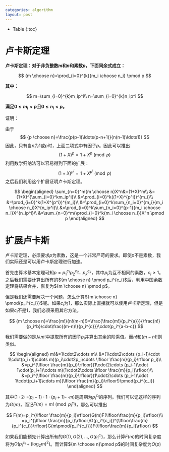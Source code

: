 ```yaml
---
categories: algorithm
layout: post
---
```


- Table
{:toc}


# 卢卡斯定理

**卢卡斯定理：对于非负整数$m$和$n$和素数$p$，下面同余式成立：**


$$
{m \choose n}=\prod_{i=0}^{k}{m_i \choose n_i} \pmod p
$$

**其中：**

$$
m=\sum_{i=0}^{k}m_ip^i\\
n=\sum_{i=0}^{k}n_ip^i
$$


**满足$0\leq m_i<p$且$0\leq n_i<p$。**

证明：

由于
$$
{p \choose n}=\frac{p(p-1)\ldots(p-n+1)}{n(n-1)\ldots1)}
$$
因此，只有当$n$为$1$或$p$时，上面二项式中有因子$p$。因此可以推出
$$
(1+X)^p=1+X^p\pmod p
$$
利用数学归纳法可以容易得到下面的扩展：
$$
(1+X)^{p^i}=1+X^{p^i}\pmod p
$$
之后我们利用这个扩展证明卢卡斯定理。


$$
\begin{aligned}
\sum_{n=0}^m{m \choose n}X^n&=(1+X)^m\\
&=(1+X)^{\sum_{i=0}^km_ip^i}\\
&=\prod_{i=0}^k((1+X)^{p^i})^{m_i}\\
&=\prod_{i=0}^k(1+X^{p^i})^{m_i}\\
&=\prod_{i=0}^k\sum_{n_i=0}^{m_i}{m_i \choose n_i}X^{n_ip^i}\\
&=\prod_{i=0}^k\sum_{n_i=0}^{p-1}{m_i \choose n_i}X^{n_ip^i}\\
&=\sum_{n=0}^m(\prod_{i=0}^k{m_i \choose n_i})X^n \pmod p
\end{aligned}
$$

# 扩展卢卡斯

卢卡斯定理，必须要求$p$为素数，这是一个非常严苛的要求。即使$p$不是素数，我们实际还是可以用卢卡斯定理进行加速。

首先由算术基本定理可知$p=p_1^{c_1}p_2^{c_2}\ldots p_k^{c_k}$，其中$p_i$为互不相同的素数，$c_i\geq 1$。之后我们需要计算出所有的${m \choose n} \pmod p_i^{c_i}$后，利用中国余数定理将结果合并，恢复为${m \choose n} \pmod p$。

但是我们还需要解决一个问题，怎么计算${m \choose n} \pmod{p_i^{c_i}}$呢。如果$c_i$为$1$，那么实际上直接就可以使用卢卡斯定理，但是如果$c_i$不是$1$，我们必须采用其它方法。


$$
{m \choose n}=\frac{m!}{n!(m-n)!}=\frac{\frac{m!}{p_i^{a}}}{\frac{n!}{p_i^b}\cdot\frac{(m-n)!}{p_i^{c}}}\cdot{p_i^{a-b-c}}
$$


我们需要做的是从$m!$中提取所有的因子$p_i$并算出其余的阶乘值。而$n!$和$(m-n)!$则类似。


$$
\begin{aligned}
m!&=1\cdot2\cdots m\\
&=(1\cdot2\cdots (p_i-1)\cdot 1\cdot(p_i+1)\cdots m)(p_i\cdot2p_i\cdots \lfloor \frac{m}{p_i}\rfloor p_i)\\
&=p_i^{\lfloor \frac{m}{p_i}\rfloor}(1\cdot2\cdots (p_i-1)\cdot 1\cdot(p_i+1)\cdots m)(1\cdot2\cdots \lfloor \frac{m}{p_i}\rfloor)\\
&=p_i^{\lfloor \frac{m}{p_i}\rfloor}(1\cdot2\cdots (p_i-1)\cdot 1\cdot(p_i+1)\cdots m)(\lfloor \frac{m}{p_i}\rfloor!)\pmod{p_i^{c_i}}
\end{aligned}
$$

其中$(1\cdot2\cdots (p_i-1)\cdot 1\cdot(p_i+1)\cdots m)$是周期为$p_i^{c_i}$的序列。我们可以记这样的序列为$G(m)$，而记$F(m)=m!\pmod{p_i^{c_i}}$，那么可以推出

$$
F(m)=p_i^{\lfloor \frac{m}{p_i}\rfloor}G(m)F(\lfloor\frac{m}{p_i}\rfloor)\\
=p_i^{\lfloor \frac{m}{p_i}\rfloor}G(p_i^{c_i})^{\lfloor\frac{m}{p_i^{c_i}}\rfloor}G(m\pmod{p_i^{c_i}})F(\lfloor\frac{m}{p_i}\rfloor)
$$

如果我们能预先计算出所有的$G(1),G(2),\ldots ,G(p_i^{c_i})$，那么计算$F(m)$的时间复杂度将为$O(p_i^{c_i}+(\log_2m)^2)$。而计算${m \choose n}\pmod p$的时间复杂度为$O(p)$

